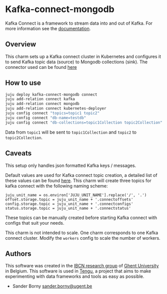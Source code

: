 # Kafka-connect-mongodb

Kafka Connect is a framework to stream data into and out of Kafka. For more information see the [documentation](https://docs.confluent.io/current/connect/concepts.html#concepts).

## Overview
This charm sets up a Kafka connect cluster in Kubernetes and configures it to send Kafka topic data (source) to Mongodb collections (sink). 
The connector used can be found [here](https://github.com/startappdev/kafka-connect-mongodb)

## How to use
```bash
juju deploy kafka-connect-mongodb connect
juju add-relation connect kafka
juju add-relation connect mongodb
juju add-relation connect kubernetes-deployer
juju config connect "topics=topic1 topic2"
juju config connect "db-name=testdb"
juju config connect "db-collections=topic1Collection topic2Collection"
```
Data from `topic1` will be sent to `topic1Collection` and `topic2` to `topic2Collection`.

## Caveats
This setup only handles json formatted Kafka keys / messages.

Default values are used for Kafka connect topic creation, a detailed list of these values can be found [here](https://docs.confluent.io/current/connect/userguide.html). This charm will create three topics for kafka connect with the following naming scheme:
```
juju_unit_name = os.environ['JUJU_UNIT_NAME'].replace('/', '.')
offset.storage.topic = juju_unit_name + '.connectoffsets'
config.storage.topic = juju_unit_name + '.connectconfigs'
status.storage.topic = juju_unit_name + '.connectstatus'
``` 
These topics can be manually created before starting Kafka connect with configs that suit your needs.

This charm is not intended to scale. One charm corresponds to one Kafka connect cluster. Modify the `workers` config to scale the number of workers.

## Authors

This software was created in the [IBCN research group](https://www.ibcn.intec.ugent.be/) of [Ghent University](https://www.ugent.be/en) in Belgium. This software is used in [Tengu](https://tengu.io), a project that aims to make experimenting with data frameworks and tools as easy as possible.

 - Sander Borny <sander.borny@ugent.be>

